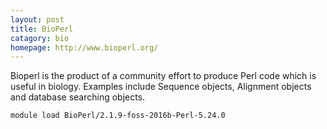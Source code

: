 ```yaml
---
layout: post
title: BioPerl
catagory: bio 
homepage: http://www.bioperl.org/
---
```

Bioperl is the product of a community effort to produce Perl code which is useful in biology. Examples include Sequence objects, Alignment objects and database searching objects.
```
module load BioPerl/2.1.9-foss-2016b-Perl-5.24.0
```
